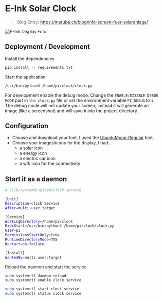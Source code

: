 # E-Ink Solar Clock

> Blog Entry: https://maruba.ch/blog/info-screen-fuer-solaranlage/

![E-Ink Display Foto](https://secanis-public-storage.s3.nl-ams.scw.cloud/staticweb/3c75a64be78c63a6a776aea2664d07e6/rpi-eink-display_6.jpg)

## Deployment / Development

Install the dependencies
```bash
pip install -r requirements.txt
```

Start the application
```bash
/usr/bin/python3 /home/pi/clock/clock.py
```

For development enable the debug mode: 
Change the `ENABLE/DISABLE DEBUG MODE` part in `the clock.py` file or set the environment variable `PI_DEBUG` to `1`.
The debug mode will not update your screen, instead it will generate an image (like a screenshot) and will save it into the project directory.

## Configuration

- Choose and download your font, I used the [UbuntuMono-Regular](https://fonts.google.com/specimen/Ubuntu+Mono) font.
- Choose your images/icons for the display, I had...
  - a solar icon
  - a energy icon
  - a electric car icon
  - a wifi icon for the connectivity

## Start it as a daemon

```bash
# /lib/systemd/system/clock.service

[Unit]
Description=Clock Service
After=multi-user.target

[Service]
WorkingDirectory=/home/pi/clock
ExecStart=/usr/bin/python3 /home/pi/clock/clock.py
User=pi
PermissionsStartOnly=true
RuntimeDirectoryMode=755
Restart=on-failure

[Install]
WantedBy=multi-user.target
```

Reload the daemon and start the service
```bash
sudo systemctl daemon-reload
sudo systemctl enable clock.service

sudo systemctl start clock.service
sudo systemctl status clock.service
```

